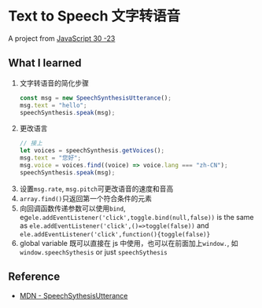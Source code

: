 # Text to Speech 文字转语音

A project from [JavaScript 30 -23](https://youtu.be/saCpKH_xdgs)

## What I learned

1. 文字转语音的简化步骤
   ```js
   const msg = new SpeechSynthesisUtterance();
   msg.text = "hello";
   speechSynthesis.speak(msg);
   ```
2. 更改语言
   ```js
   // 接上
   let voices = speechSynthesis.getVoices();
   msg.text = "您好";
   msg.voice = voices.find((voice) => voice.lang === "zh-CN");
   speechSynthesis.speak(msg);
   ```
3. 设置`msg.rate`, `msg.pitch`可更改语音的速度和音高
4. `array.find()`只返回第一个符合条件的元素
5. 向回调函数传递参数可以使用`bind`, eg`ele.addEventListener('click',toggle.bind(null,false))` is the same as `ele.addEventListener('click',()=>toggle(false))` and `ele.addEventListener('click',function(){toggle(false)}`
6. global variable 既可以直接在 js 中使用，也可以在前面加上`window.`, 如 `window.speechSythesis` or just `speechSythesis`

## Reference

- [MDN - SpeechSythesisUtterance](https://developer.mozilla.org/en-US/docs/Web/API/SpeechSynthesisUtterance)
